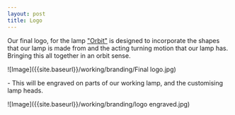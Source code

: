 ```yaml
---
layout: post
title: Logo
---
```


<p> Our final logo, for the lamp <u>"Orbit"</u> is designed to incorporate the shapes that our lamp is made from and the acting turning motion that our lamp has. Bringing this all together in an orbit sense.</p>
![Image]({{site.baseurl}}/working/branding/Final logo.jpg)

<p>- This will be engraved on parts of our working lamp, and the customising lamp heads.</p>

![Image]({{site.baseurl}}/working/branding/logo engraved.jpg)